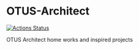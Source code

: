# OTUS-Architect
[![Actions Status](https://github.com/madmazoku/OTUS-Architect/actions/workflows/msbuild.yml/badge.svg)](https://github.com/madmazoku/OTUS-Architect/actions)

OTUS Architect home works and inspired projects

